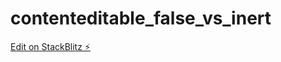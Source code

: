 # contenteditable_false_vs_inert

[Edit on StackBlitz ⚡️](https://stackblitz.com/edit/web-platform-ypcn1k)